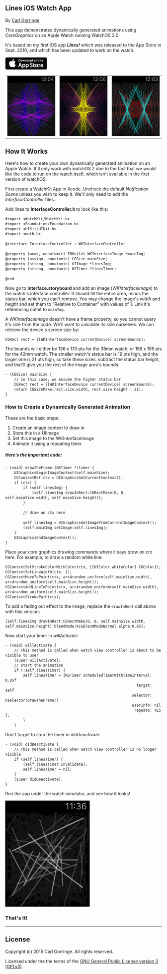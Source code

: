## Lines iOS Watch App

By [Carl Gorringe](https://carl.gorringe.org)

This app demonstrates dynamically generated animations using *CoreGraphics* on an Apple Watch running WatchOS 2.0.

It's based on my first iOS app ***Lines!*** which was released to the App Store in Sept. 2010, and which has been updated to work on the watch.

[![Available on the AppStore](img/badge_appstore.png)](https://itunes.apple.com/us/app/lines/id390391751)

|     |     |     |
| --- | --- | --- |
![](img/screenshot2.png) | ![](img/screenshot3.png) | ![](img/screenshot4.png)

## How It Works

Here's how to create your own dynamically generated animation on an Apple Watch.  It'll only work with watchOS 2 due to the fact that we would like the code to run on the watch itself, which isn't available in the first version of watchOS.

First create a WatchKit App in Xcode.  Uncheck the default _Notfication Scene_ unless you wish to keep it.  We'll only need to edit the _InterfaceController_ files.


Add lines to **InterfaceController.h** to look like this:

```objc
#import <WatchKit/WatchKit.h>
#import <Foundation/Foundation.h>
#import <UIKit/UIKit.h>
#import <math.h>

@interface InterfaceController : WKInterfaceController

@property (weak, nonatomic) IBOutlet WKInterfaceImage *mainImg;
@property (assign, nonatomic) CGSize mainSize;
@property (strong, nonatomic) UIImage *linesImg;
@property (strong, nonatomic) NSTimer *linesTimer;

@end
```
Now go to **Interface.storyboard** and add an image (_WKInterfaceImage_) to the watch's interface controller. It should fill the entire area, minus the status bar, which you can't remove. You may change the image's _width_ and _height_ and set them to "Relative to Container" with values of 1. Link it's referencing outlet to `mainImg`.

A _WKInterfaceImage_ doesn't have a frame property, so you cannot query it's size from the code.  We'll want to calculate its size ourselves.  We can retrieve the device's screen size by:

```objc
CGRect rect = [[WKInterfaceDevice currentDevice] screenBounds];
```
The bounds will either be 136 x 170 pts for the 38mm watch, or 156 x 195 pts for the 42mm watch.  The smaller watch's status bar is 19 pts high, and the larger one is 21 pts high, so take these sizes, subtract the status bar height, and that'll give you the rest of the image area's bounds.

```objc
- (CGSize) mainSize {
	// in this case, we assume the higher status bar
	CGRect rect = [[WKInterfaceDevice currentDevice] screenBounds];
	return CGSizeMake(rect.size.width, rect.size.height - 21);
}
```

### How to Create a Dynamically Generated Animation

These are the basic steps:

1. Create an image context to draw in
2. Store this in a UIImage
3. Set this image to the WKInterfaceImage
4. Animate it using a repeating timer

##### Here's the important code:

```objc
- (void) drawTheFrame:(NSTimer *)timer {
	UIGraphicsBeginImageContext(self.mainSize);
	CGContextRef ctx = UIGraphicsGetCurrentContext();
	if (ctx) {
		if (self.linesImg) {
			[self.linesImg drawInRect:CGRectMake(0, 0, self.mainSize.width, self.mainSize.height)];
		}

		// draw on ctx here
	
		self.linesImg = UIGraphicsGetImageFromCurrentImageContext();
		[self.mainImg setImage:self.linesImg];
	}
	UIGraphicsEndImageContext();
}
```
Place your core graphics drawing commands where it says _draw on ctx here_.  For example, to draw a random white line:

```objc
CGContextSetStrokeColorWithColor(ctx, [[UIColor whiteColor] CGColor]);
CGContextSetLineWidth(ctx, 1);
CGContextMoveToPoint(ctx, arc4random_uniform(self.mainSize.width), arc4random_uniform(self.mainSize.height));
CGContextAddLineToPoint(ctx, arc4random_uniform(self.mainSize.width), arc4random_uniform(self.mainSize.height));
CGContextStrokePath(ctx);
```
To add a fading out effect to the image, replace the `drawInRect` call above with this version:

```objc
[self.linesImg drawInRect:CGRectMake(0, 0, self.mainSize.width, self.mainSize.height) blendMode:kCGBlendModeNormal alpha:0.95];
```
Now start your timer in _willActivate_:

```objc
- (void) willActivate {
	// This method is called when watch view controller is about to be visible to user
	[super willActivate];
	// start the animation
	if (!self.linesTimer) {
		self.linesTimer = [NSTimer scheduledTimerWithTimeInterval: 0.05f
		                                                   target: self
			                                             selector: @selector(drawTheFrame:)
		                                                 userInfo: nil
		           	                                      repeats: YES ];
		}
	}
```

Don't forget to stop the timer in _didDeactivate_:

```objc
- (void) didDeactivate {
	// This method is called when watch view controller is no longer visible
	if (self.linesTimer) {
		[self.linesTimer invalidate];
		self.linesTimer = nil;
	}
	[super didDeactivate];
}
```


Run the app under the watch simulator, and see how it looks!

![](img/white_lines.png)

### That's It!

_____

## License

Copyright (c) 2015 Carl Gorringe. All rights reserved.

Licensed under the the terms of the [GNU General Public License version 3 (GPLv3)](http://www.gnu.org/licenses/gpl-3.0.html).
